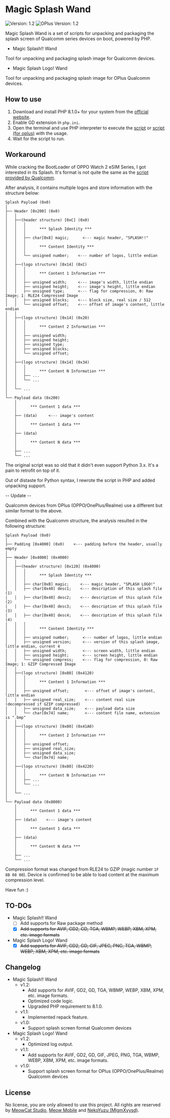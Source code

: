 # Magic Splash Wand
![Version: 1.2](https://img.shields.io/badge/Version-1.2-brightgreen?style=for-the-badge) ![OPlus Version: 1.2](https://img.shields.io/badge/Version-OPlus%201.2-brightgreen?style=for-the-badge)

Magic Splash Wand is a set of scripts for unpacking and packaging the splash screen of Qualcomm series devices on boot, powered by PHP.

- Magic Splash!! Wand

Tool for unpacking and packaging splash image for Qualcomm devices.

- Magic Splash Logo! Wand

Tool for unpacking and packaging splash image for OPlus Qualcomm devices.

## How to use
1. Download and install PHP 8.1.0+ for your system from the [official website](https://www.php.net/downloads).
2. Enable GD extension in `php.ini`.
3. Open the terminal and use PHP interpreter to execute the [script](splash.php) or [script (for oplus)](splash_oplus.php) with the usage.
4. Wait for the script to run.

## Workaround
While cracking the BootLoader of OPPO Watch 2 eSIM Series, I got interested in its Splash. It's format is not quite the same as the [script provided by Qualcomm](https://git.codelinaro.org/clo/la/device/qcom/common/-/blob/LA.VENDOR.14.3.0.r1-11500-lanai.0/display/logo/logo_gen.py).

After analysis, it contains multiple logos and store information with the structure below:
```
Splash Payload (0x0)
│
├── Header [0x200] (0x0)
│   │
│   ├──(header structure) [0xC] (0x0)
│   │   │
│   │   │      *** Splash Identity ***
│   │   │
│   │   ├── char[0x8] magic;      <--- magic header, "SPLASH!!"
│   │   │
│   │   │      *** Content Identity ***
│   │   │
│   │   └── unsigned number;    <--- number of logos, little endian
│   │
│   ├──(logo structure) [0x14] (0xC)
│   │   │
│   │   │      *** Content 1 Information ***
│   │   │
│   │   ├── unsigned width;     <--- image's width, little endian
│   │   ├── unsigned height;    <--- image's height, little endian
│   │   ├── unsigned type;      <--- flag for compression, 0: Raw Image; 1: RLE24 Compressed Image
│   │   ├── unsigned blocks;    <--- block size, real size / 512
│   │   └── unsigned offset;    <--- offset of image's content, little endian
│   │
│   ├──(logo structure) [0x14] (0x20)
│   │   │
│   │   │      *** Content 2 Information ***
│   │   │
│   │   ├── unsigned width;
│   │   ├── unsigned height;
│   │   ├── unsigned type;
│   │   ├── unsigned blocks;
│   │   └── unsigned offset;
│   │
│   ├──(logo structure) [0x14] (0x34)
│   │   │
│   │   │      *** Content N Information ***
│   │   ├── ...
│   │   └── ...
│   │
│   └── ...
│
└── Payload data (0x200)
    │
    │      *** Content 1 data ***
    │
    ├── (data)     <--- image's content
    │
    │      *** Content 1 data ***
    │
    ├── (data)
    │
    │      *** Content N data ***
    │
    ├── ...
    └── ...
```
The original script was so old that it didn't even support Python 3.x. It's a pain to retrofit on top of it.

Out of distaste for Python syntax, I rewrote the script in PHP and added unpacking support.

-- Update --

Qualcomm devices from OPlus (OPPO/OnePlus/Realme) use a different but similar format to the above.

Combined with the Qualcomm structure, the analysis resulted in the following structure:
```
Splash Payload (0x0)
│
├── Padding [0x4000] (0x0)    <--- padding before the header, usually empty
│
├── Header [0x4000] (0x4000)
│   │
│   ├──(header structure) [0x120] (0x4000)
│   │   │
│   │   │      *** Splash Identity ***
│   │   │
│   │   ├── char[0xB] magic;     <--- magic header, "SPLASH LOGO!"
│   │   ├── char[0x40] desc1;    <--- description of this splash file (1)
│   │   ├── char[0x40] desc2;    <--- description of this splash file (2)
│   │   ├── char[0x40] desc3;    <--- description of this splash file (3)
│   │   ├── char[0x40] desc4;    <--- description of this splash file (4)
│   │   │
│   │   │      *** Content Identity ***
│   │   │
│   │   ├── unsigned number;      <--- number of logos, little endian
│   │   ├── unsigned version;     <--- version of this splash image, little endian, current 4
│   │   ├── unsigned width;       <--- screen width, little endian
│   │   ├── unsigned height;      <--- screen height, little endian
│   │   └── unsigned compress;    <--- flag for compression, 0: Raw Image; 1: GZIP Compressed Image
│   │
│   ├──(logo structure) [0x80] (0x4120)
│   │   │
│   │   │      *** Content 1 Information ***
│   │   │
│   │   ├── unsigned offset;       <--- offset of image's content, little endian
│   │   ├── unsigned real_size;    <--- content real size (decompressed if GZIP compressed)
│   │   ├── unsigned data_size;    <--- payload data size
│   │   └── char[0x74] name;       <--- content file name, extension is ".bmp"
│   │
│   ├──(logo structure) [0x80] (0x41A0)
│   │   │
│   │   │      *** Content 2 Information ***
│   │   │
│   │   ├── unsigned offset;
│   │   ├── unsigned real_size;
│   │   ├── unsigned data_size;
│   │   └── char[0x74] name;
│   │
│   ├──(logo structure) [0x80] (0x4220)
│   │   │
│   │   │      *** Content N Information ***
│   │   ├── ...
│   │   └── ...
│   │
│   └── ...
│
└── Payload data (0x8000)
    │
    │      *** Content 1 data ***
    │
    ├── (data)    <--- image's content
    │
    │      *** Content 1 data ***
    │
    ├── (data)
    │
    │      *** Content N data ***
    │
    ├── ...
    └── ...
```

Compression format was changed from RLE24 to GZIP (magic number `1F 8B 08 00`). Device is confirmed to be able to load content at the maximum compression level.

Have fun :)

## TO-DOs
- Magic Splash!! Wand
	- [ ] Add supports for Raw package method
	- [x] ~~Add supports for AVIF, GD2, GD, TGA, WBMP, WEBP, XBM, XPM, etc. image formats~~
- Magic Splash Logo! Wand
	- [x] ~~Add supports for AVIF, GD2, GD, GIF, JPEG, PNG, TGA, WBMP, WEBP, XBM, XPM, etc. image formats~~

## Changelog
- Magic Splash!! Wand
	- v1.2:
		- Add supports for AVIF, GD2, GD, TGA, WBMP, WEBP, XBM, XPM, etc. image formats.
		- Optimized code logic.
		- Upgraded PHP requirement to 8.1.0.
	- v1.1:
		- Implemented repack feature.
	- v1.0:
		- Support splash screen format Qualcomm devices
- Magic Splash Logo! Wand
	- v1.2:
		- Optimized log output.
	- v1.1:
		- Add supports for AVIF, GD2, GD, GIF, JPEG, PNG, TGA, WBMP, WEBP, XBM, XPM, etc. image formats.
	- v1.0:
		- Support splash screen format for OPlus (OPPO/OnePlus/Realme) Qualcomm devices

## License
No license, you are only allowed to use this project. All rights are reserved by [MeowCat Studio](https://github.com/MeowCat-Studio), [Meow Mobile](https://github.com/Meow-Mobile) and [NekoYuzu (MlgmXyysd)](https://github.com/MlgmXyysd).
